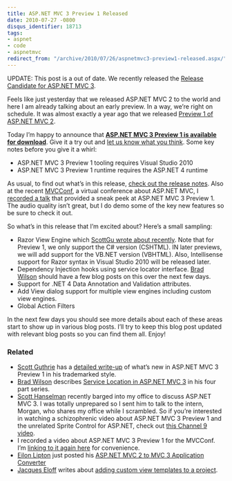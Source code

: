 ```yaml
---
title: ASP.NET MVC 3 Preview 1 Released
date: 2010-07-27 -0800
disqus_identifier: 18713
tags:
- aspnet
- code
- aspnetmvc
redirect_from: "/archive/2010/07/26/aspnetmvc3-preview1-released.aspx/"
---
```


UPDATE: This post is a out of date. We recently released the [Release
Candidate for ASP.NET MVC
3](https://haacked.com/archive/2010/11/09/asp-net-mvc-3-release-candidate.aspx "ASP.NET MVC 3 RC Released").

Feels like just yesterday that we released ASP.NET MVC 2 to the world
and here I am already talking about an early preview. In a way, we’re
right on schedule. It was almost exactly a year ago that we released
[Preview 1 of ASP.NET MVC
2](https://haacked.com/archive/2009/07/30/asp.net-mvc-released.aspx "ASP.NET MVC 2 Preview 1").

Today I’m happy to announce that **[ASP.NET MVC 3 Preview 1 is available
for
download](http://go.microsoft.com/fwlink/?LinkID=157073 "Download Details page for ASP.NET MVC 3 Preview 1")**.
Give it a try out and [let us know what you
think](http://forums.asp.net/1146.aspx "ASP.NET MVC Forums"). Some key
notes before you give it a whirl:

-   ASP.NET MVC 3 Preview 1 tooling requires Visual Studio 2010
-   ASP.NET MVC 3 Preview 1 runtime requires the ASP.NET 4 runtime

As usual, to find out what’s in this release, [check out the release
notes](http://go.microsoft.com/fwlink/?LinkID=191783 "Release Notes").
Also at the recent [MVCConf](http://mvcconf.com/ "MVC Conference"), a
virtual conference about ASP.NET MVC, I [recorded a
talk](http://www.viddler.com/explore/mvcconf/videos/4/ "ASP.NET MVC 3 Preview 1")
that provided a sneak peek at ASP.NET MVC 3 Preview 1. The audio quality
isn’t great, but I do demo some of the key new features so be sure to
check it out.

So what’s in this release that I’m excited about? Here’s a small
sampling:

-   Razor View Engine which [ScottGu wrote about
    recently](http://weblogs.asp.net/scottgu/archive/2010/07/02/introducing-razor.aspx "Razor View Engine").
    Note that for Preview 1, we only support the C\# version (CSHTML).
    IN later previews, we will add support for the VB.NET version
    (VBHTML). Also, Intellisense support for Razor syntax in Visual
    Studio 2010 will be released later.
-   Dependency Injection hooks using service locator interface. [Brad
    Wilson](http://bradwilson.typepad.com/ "Brad Wilson's Blog") should
    have a few blog posts on this over the next few days.
-   Support for .NET 4 Data Annotation and Validation attributes.
-   Add View dialog support for multiple view engines including custom
    view engines.
-   Global Action Filters

In the next few days you should see more details about each of these
areas start to show up in various blog posts. I’ll try to keep this blog
post updated with relevant blog posts so you can find them all. Enjoy!

### Related

-   [Scott
    Guthrie](http://weblogs.asp.net/scottgu/ "Scott Guthrie's Blog") has
    a [detailed
    write-up](http://weblogs.asp.net/scottgu/archive/2010/07/27/introducing-asp-net-mvc-3-preview-1.aspx "Introducing ASP.NET MVC 3 (Preview 1)")
    of what’s new in ASP.NET MVC 3 Preview 1 in his trademarked style.
-   [Brad Wilson](http://bradwilson.typepad.com/ "Brad's Blog")
    describes [Service Location in ASP.NET MVC
    3](http://bradwilson.typepad.com/blog/2010/07/service-location-pt1-introduction.html "ASP.NET MVC 3 Service Location")
    in his four part series.
-   [Scott Hanselman](http://hanselman.com/ "Scott Hanselman's Blog")
    recently barged into my office to discuss ASP.NET MVC 3. I was
    totally unprepared so I sent him to talk to the intern, Morgan, who
    shares my office while I scrambled. So if you’re interested in
    watching a schizophrenic video about ASP.NET MVC 3 Preview 1 and the
    unrelated Sprite Control for ASP.NET, check out [this Channel 9
    video](http://channel9.msdn.com/posts/Glucose/Hanselminutes-on-9-ASPNET-MVC-3-and-NEW-ASPNET-Futures-with-Phil-Haack-and-Morgan-the-Intern/ "ASP.NET MVC 3 and ASP.NET Futures").
-   I recorded a video about ASP.NET MVC 3 Preview 1 for the MVCConf.
    I’m [linking to it again
    here](http://www.viddler.com/explore/mvcconf/videos/4/ "MVC 3 Preview 1 Video")
    for convenience.
-   [Eilon Lipton](http://weblogs.asp.net/leftslipper/ "Eilon's Blog")
    just posted his [ASP.NET MVC 2 to MVC 3 Application
    Converter](http://weblogs.asp.net/leftslipper/archive/2010/07/28/migrating-asp-net-mvc-2-applications-to-asp-net-mvc-3-preview-1.aspx "ASP.NET MVC 2 to ASP.NET MVC 3 Converter")
-   [Jacques Eloff](http://weblogs.asp.net/jacqueseloff/ "Jacques Blog")
    writes about [adding custom view templates to a
    project](http://weblogs.asp.net/jacqueseloff/archive/2010/07/30/mvc-3-supporting-custom-view-engines.aspx "Custom view templates").


